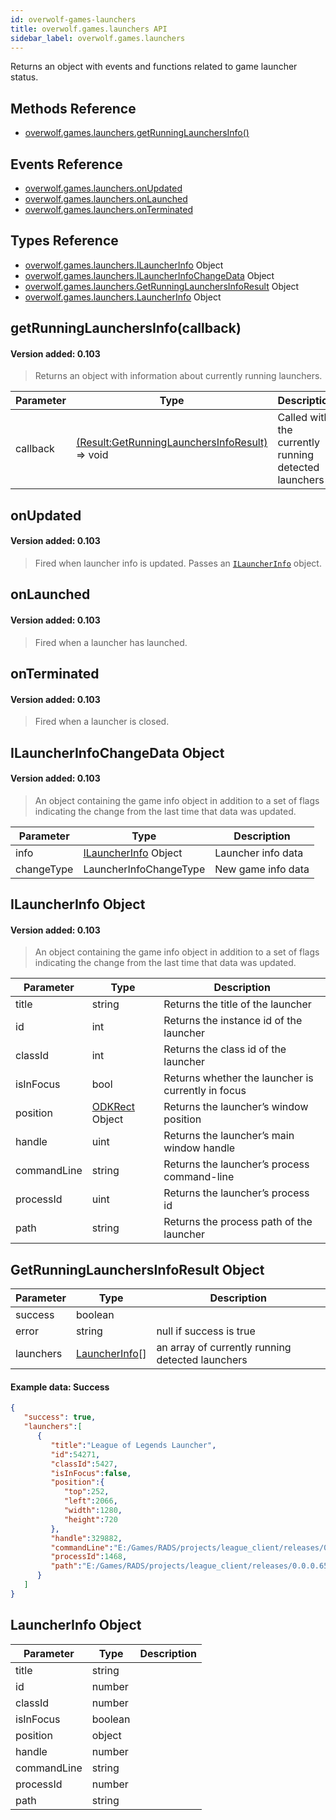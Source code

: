 ```yaml
---
id: overwolf-games-launchers
title: overwolf.games.launchers API
sidebar_label: overwolf.games.launchers
---
```


Returns an object with events and functions related to game launcher status.

## Methods Reference

* [overwolf.games.launchers.getRunningLaunchersInfo()](#getrunninglaunchersinfocallback)

## Events Reference

* [overwolf.games.launchers.onUpdated](#onupdated)
* [overwolf.games.launchers.onLaunched](#onlaunched)
* [overwolf.games.launchers.onTerminated](#onterminated)

## Types Reference

* [overwolf.games.launchers.ILauncherInfo](#ilauncherinfo-object) Object
* [overwolf.games.launchers.ILauncherInfoChangeData](#ilauncherinfochangedata-object) Object
* [overwolf.games.launchers.GetRunningLaunchersInfoResult](#getrunninglaunchersinforesult-object) Object
* [overwolf.games.launchers.LauncherInfo](#launcherinfo-object) Object

## getRunningLaunchersInfo(callback)
#### Version added: 0.103

> Returns an object with information about currently running launchers.

Parameter | Type                  | Description                                          |
--------- | ----------------------| ---------------------------------------------------- |
callback  | [(Result:GetRunningLaunchersInfoResult)](#getrunninglaunchersinforesult-object) => void | Called with the currently running detected launchers |


## onUpdated
#### Version added: 0.103

> Fired when launcher info is updated. Passes an [`ILauncherInfo`](#ilauncherinfo-object) object.

## onLaunched
#### Version added: 0.103

> Fired when a launcher has launched.

## onTerminated
#### Version added: 0.103

> Fired when a launcher is closed.

## ILauncherInfoChangeData Object
#### Version added: 0.103

> An object containing the game info object in addition to a set of flags indicating the change from the last time that data was updated.

Parameter  | Type                                           | Description                   |
---------- | -----------------------------------------------| ----------------------------- |
info       | [ILauncherInfo](#ilauncherinfo-object) Object  | Launcher info data        |
changeType | LauncherInfoChangeType                         | New game info data        |

## ILauncherInfo Object
#### Version added: 0.103

> An object containing the game info object in addition to a set of flags indicating the change from the last time that data was updated.

Parameter   | Type                                | Description                                                      |
----------- | ------------------------------------| ---------------------------------------------------------------- |
title       | string                              | Returns the title of the launcher                    |
id          | int                                 | Returns the instance id of the launcher              |
classId     | int                                 | Returns the class id of the launcher                 |
isInFocus   | bool                                | Returns whether the launcher is currently in focus   |
position    | [ODKRect](overwolf-windows) Object  | Returns the launcher’s window position                           |
handle      | uint                                | Returns the launcher’s main window handle                        |
commandLine | string                              | Returns the launcher’s process command-line                      |
processId   | uint                                | Returns the launcher’s process id                                |
path        | string                              | Returns the process path of the launcher             |

## GetRunningLaunchersInfoResult Object

Parameter          | Type     | Description                                 |
-------------------| ---------| ------------------------------------------- |
success            | boolean  |                                             |
error              | string   | null if success is true                     |
launchers          | [LauncherInfo](#launcherinfo-object)[] | an array of currently running detected launchers |   

#### Example data: Success

```json
{  
   "success": true,
   "launchers":[  
      {  
         "title":"League of Legends Launcher",
         "id":54271,
         "classId":5427,
         "isInFocus":false,
         "position":{  
            "top":252,
            "left":2066,
            "width":1280,
            "height":720
         },
         "handle":329882,
         "commandLine":"E:/Games/RADS/projects/league_client/releases/0.0.0.65/deploy/LeagueClientUx.exe "--release=0.0.0.35" "--remoting-auth-token=scIN957coAwcbo0WW78nzg" "--rads-product-directory=E:/Games/RADS/solutions/league_client_sln/releases/0.0.0.35/deploy/" "--respawn-command=LeagueClient.exe" "--respawn-display-name=League of Legends" "--app-port=57610" "--install-directory=E:/Games/" "--app-name=LeagueClient" "--ux-name=LeagueClientUx" "--ux-helper-name=LeagueClientUxHelper" "--log-dir=LeagueClient Logs" "--bugsplat-name=league_client_riotgames_com" "--bugsplat-platform-id=EUW1" "--project=LeagueClient" "--app-log-file-path=E:/Games/Logs/LeagueClient Logs/2017-04-20T11-12-28_9576_LeagueClient.log" "--app-pid=9576"",
         "processId":1468,
         "path":"E:/Games/RADS/projects/league_client/releases/0.0.0.65/deploy/LeagueClientUx.exe"
      }
   ]
}
```

## LauncherInfo Object

Parameter          | Type     | Description                                 |
-------------------| ---------| ------------------------------------------- |
title              | string   |                                             |
id                 | number   |                                             |
classId            | number   |                                             |   
isInFocus          | boolean  |                                             |   
position           | object   |                                             |   
handle             | number   |                                             |   
commandLine        | string   |                                             |   
processId          | number   |                                             |   
path               | string   |                                             |   
